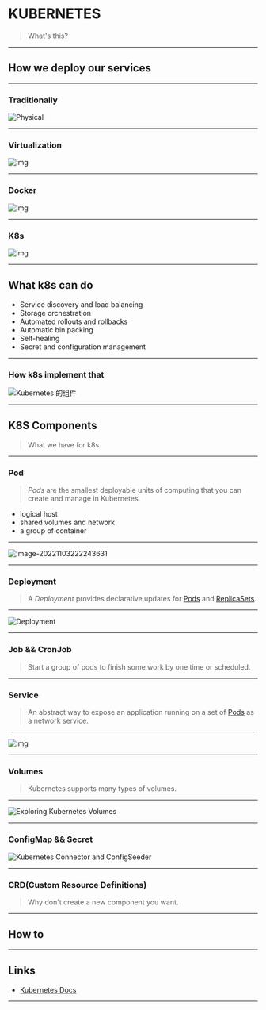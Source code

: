 # KUBERNETES

> What's this?

----

## How we deploy our services

---

### Traditionally

![Physical](http://zprde.cn:32212/images/2022/11/02/66269a550e38604e2acc85db50a026ad.png)

---

### Virtualization

![img](http://zprde.cn:32212/images/2022/11/02/3b58bbdf271c5222f2f0a2edb3014cd7.png)

---

### Docker

![img](http://zprde.cn:32212/images/2022/11/02/05170cee177746f977a84ba6caf3c4f8.png)

---

### K8s

![img](http://zprde.cn:32212/images/2022/11/02/bab28d2e8476868fb808483ea2ddbd65.png)

----

## What k8s can do

* Service discovery and load balancing
* Storage orchestration
* Automated rollouts and rollbacks
* Automatic bin packing
* Self-healing
* Secret and configuration management

---

### How k8s implement that

![Kubernetes 的组件](https://d33wubrfki0l68.cloudfront.net/2475489eaf20163ec0f54ddc1d92aa8d4c87c96b/e7c81/images/docs/components-of-kubernetes.svg)

----

## K8S Components

> What we have for k8s.

---

### Pod

> *Pods* are the smallest deployable units of computing that you can create and manage in Kubernetes.

* logical host
* shared volumes and network
* a group of container

---

![image-20221103222243631](http://zprde.cn:32212/images/2022/11/03/image-20221103222243631.png)

---

### Deployment

> A *Deployment* provides declarative updates for [Pods](https://kubernetes.io/docs/concepts/workloads/pods/) and [ReplicaSets](https://kubernetes.io/docs/concepts/workloads/controllers/replicaset/).

---

![Deployment](http://zprde.cn:32212/images/2022/11/03/k8s-deployment.png)

---

### Job && CronJob

> Start a group of pods to finish some work by one time or scheduled.



---

### Service

> An abstract way to expose an application running on a set of [Pods](https://kubernetes.io/docs/concepts/workloads/pods/) as a network service.

---

![img](http://zprde.cn:32212/images/2022/11/03/1tnK94zrEwyNe1hL-PhJXOA.png)

---



### Volumes

> Kubernetes supports many types of volumes.

---

![Exploring Kubernetes Volumes](http://zprde.cn:32212/images/2022/11/04/volumes-1.png)

---

### ConfigMap && Secret

![Kubernetes Connector and ConfigSeeder](http://zprde.cn:32212/images/2022/11/03/Features_K8sConnector_Setup.png)



---

### CRD(Custom Resource Definitions)

> Why don't create a new component you want.

----

## How to

----

## Links

* [Kubernetes Docs](https://kubernetes.io/docs/home/)

---